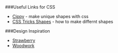 ###Useful Links for CSS


* [Cippy](http://bennettfeely.com/clippy/) - make unique shapes with css
* [CSS Tricks Shapes](https://css-tricks.com/examples/ShapesOfCSS/) - how to make differnt shapes





###Design Inspiration

* [Strawberry](https://dribbble.com/shots/1850179-Upcoming-Personal-Website)
* [Woodwork](https://s-media-cache-ak0.pinimg.com/564x/3f/eb/6b/3feb6bd9ae0db0724a31ef6d137fac46.jpg)